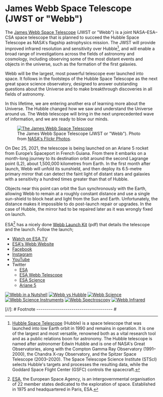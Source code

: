 # James Webb Space Telescope (JWST or "Webb")

The [James Webb Space Telescope](https://en.wikipedia.org/wiki/James_Webb_Space_Telescope) (JWST or "Webb") is a joint NASA–ESA–CSA space telescope that is planned to succeed the Hubble Space Telescope as NASA's flagship astrophysics mission. The JWST will provide improved infrared resolution and sensitivity over Hubble[^Hubble], and will enable a broad range of investigations across the fields of astronomy and cosmology, including observing some of the most distant events and objects in the universe, such as the formation of the first galaxies.

Webb will be the largest, most powerful telescope ever launched into space. It follows in the footsteps of the Hubble Space Telescope as the next great space science observatory, designed to answer outstanding questions about the Universe and to make breakthrough discoveries in all fields of astronomy.

In this lifetime, we are entering another era of learning more about the Universe. The Hubble changed how we saw and understand the Universe around us. The Webb telescope will bring in the next unprecedented wave of information, and we are ready to blow our minds.

<figure class="content-large">
  <a href="https://www.flickr.com/photos/nasawebbtelescope/"><img src="https://cdn.oinam.com/img/science/webb-rendering-03.webp" alt="The James Webb Space Telescope" loading="lazy"></a>
  <figcaption>
    The James Webb Space Telescope (JWST or "Webb"). Photo from <a href="https://www.flickr.com/photos/nasawebbtelescope/">NASA's Flickr Photos</a>.
  </figcaption>
</figure>

On Dec 25, 2021, the telescope is being launched on an Ariane 5 rocket from Europe’s Spaceport in French Guiana. From there it embarks on a month-long journey to its destination orbit around the second Lagrange point (L2), about 1,500,000 kilometres from Earth. In the first month after launch, Webb will unfold its sunshield, and then deploy its 6.5-metre primary mirror that can detect the faint light of distant stars and galaxies with a sensitivity a hundred times greater than that of Hubble.

Objects near this point can orbit the Sun synchronously with the Earth, allowing Webb to remain at a roughly constant distance and use a single sun-shield to block heat and light from the Sun and Earth. Unfortunately, the distance makes it impossible to do post-launch repair or upgrades. In the case of Hubble, the mirror had to be repaired later as it was wrongly fixed on launch.

ESA[^ESA] has a nicely done [Webb Launch Kit](https://esamultimedia.esa.int/docs/science/Webb-LaunchKit_EN.pdf) (pdf) that details the telescope and the launch. Follow the launch;

- [Watch on ESA TV](https://www.esa.int/ESA_Multimedia/ESA_Web_TV)
- [ESA's Webb Website](https://www.esa.int/Science_Exploration/Space_Science/Webb)
- [Facebook](https://www.facebook.com/EuropeanSpaceAgency/)
- [Instagram](https://www.instagram.com/europeanspaceagency/)
- [YouTube](https://www.youtube.com/c/EuropeanSpaceAgency)
- Twitter
  + [ESA](https://twitter.com/esa)
  + [ESA Webb Telescope](https://twitter.com/esa_webb)
  + [ESA Science](https://twitter.com/esascience)
  + [Ariane 5](https://twitter.com/ariane5)
  
<div class="gallery content-large">
  <a href="https://cdn.oinam.com/img/science/webb-in-a-nutshell-original.jpg"><img src="https://cdn.oinam.com/img/science/webb-in-a-nutshell.webp" title="Webb in a Nutshell" loading="lazy"></a>
  <a href="https://cdn.oinam.com/img/science/webb-vs-hubble-original.jpg"><img src="https://cdn.oinam.com/img/science/webb-vs-hubble.webp" title="Webb vs Hubble" loading="lazy"></a>
  <a href="https://cdn.oinam.com/img/science/webb-science-original.jpg"><img src="https://cdn.oinam.com/img/science/webb-science.webp" title="Webb Science" loading="lazy"></a>
  <a href="https://cdn.oinam.com/img/science/webb-science-instruments-original.jpg"><img src="https://cdn.oinam.com/img/science/webb-science-instruments.webp" title="Webb Science Instruments" loading="lazy"></a>
  <a href="https://cdn.oinam.com/img/science/webb-spectroscopy-original.jpg"><img src="https://cdn.oinam.com/img/science/webb-spectroscopy.webp" title="Webb Spectroscopy" loading="lazy"></a>
  <a href="https://cdn.oinam.com/img/science/webb-study-the-universe-in-infrared-original.jpg"><img src="https://cdn.oinam.com/img/science/webb-study-the-universe-in-infrared.webp" title="Webb Infrared" loading="lazy"></a>
</div>

[//]: # Footnote --------------------------------------- #

[^Hubble]: [Hubble Space Telescope](https://en.wikipedia.org/wiki/Hubble_Space_Telescope) (Hubble) is a space telescope that was launched into low Earth orbit in 1990 and remains in operation. It is one of the largest and most versatile, renowned both as a vital research tool and as a public relations boon for astronomy. The Hubble telescope is named after astronomer Edwin Hubble and is one of NASA's Great Observatories, along with the Compton Gamma Ray Observatory (1991–2000), the Chandra X-ray Observatory, and the Spitzer Space Telescope (2003–2020). The Space Telescope Science Institute (STScI) selects Hubble's targets and processes the resulting data, while the Goddard Space Flight Center (GSFC) controls the spacecraft.

[^ESA]: [ESA](https://www.esa.int/), the European Space Agency, is an intergovernmental organisation of 22 member states dedicated to the exploration of space. Established in 1975 and headquartered in Paris, ESA.
